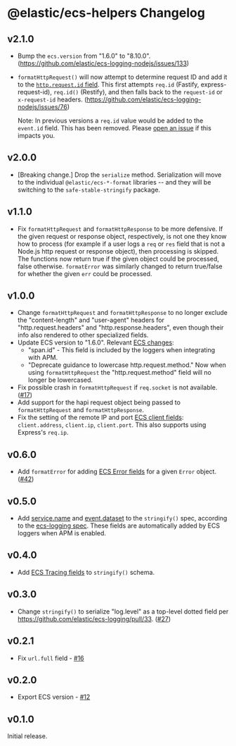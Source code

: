 # @elastic/ecs-helpers Changelog

## v2.1.0

- Bump the `ecs.version` from "1.6.0" to "8.10.0".
  (https://github.com/elastic/ecs-logging-nodejs/issues/133)

- `formatHttpRequest()` will now attempt to determine request ID and add it
  to the [`http.request.id` field](https://www.elastic.co/guide/en/ecs/current/ecs-http.html#field-http-request-id).
  This first attempts `req.id` (Fastify, express-request-id), `req.id()`
  (Restify), and then falls back to the `request-id` or `x-request-id` headers.
  (https://github.com/elastic/ecs-logging-nodejs/issues/76)

  Note: In previous versions a `req.id` value would be added to the `event.id`
  field. This has been removed. Please [open an issue](https://github.com/elastic/ecs-logging-nodejs/issues/new)
  if this impacts you.


## v2.0.0

- [Breaking change.] Drop the `serialize` method. Serialization will move to
  the individual `@elastic/ecs-*-format` libraries -- and they will be
  switching to the `safe-stable-stringify` package.

## v1.1.0

- Fix `formatHttpRequest` and `formatHttpResponse` to be more defensive. If
  the given request or response object, respectively, is not one they know
  how to process (for example if a user logs a `req` or `res` field that
  is not a Node.js http request or response object), then processing is skipped.
  The functions now return true if the given object could be processed,
  false otherwise. `formatError` was similarly changed to return true/false for
  whether the given `err` could be processed.

## v1.0.0

- Change `formatHttpRequest` and `formatHttpResponse` to no longer exclude
  the "content-length" and "user-agent" headers for "http.request.headers"
  and "http.response.headers", even though their info also rendered to
  other specialized fields.
- Update ECS version to "1.6.0". Relevant [ECS changes](https://github.com/elastic/ecs/blob/master/CHANGELOG.md#160):
  - "span.id" - This field is included by the loggers when integrating with APM.
  - "Deprecate guidance to lowercase http.request.method."
    Now when using `formatHttpRequest` the "http.request.method" field will no
    longer be lowercased.
- Fix possible crash in `formatHttpRequest` if `req.socket` is not available.
  ([#17](https://github.com/elastic/ecs-logging-nodejs/issues/17))
- Add support for the hapi request object being passed to `formatHttpRequest`
  and `formatHttpResponse`.
- Fix the setting of the remote IP and port
  [ECS client fields](https://www.elastic.co/guide/en/ecs/current/ecs-client.html):
  `client.address`, `client.ip`, `client.port`. This also supports using
  Express's `req.ip`.

## v0.6.0

- Add `formatError` for adding [ECS Error fields](https://www.elastic.co/guide/en/ecs/current/ecs-error.html)
  for a given `Error` object.
  ([#42](https://github.com/elastic/ecs-logging-nodejs/pull/42))

## v0.5.0

- Add [service.name](https://www.elastic.co/guide/en/ecs/current/ecs-service.html#field-service-name)
  and [event.dataset](https://www.elastic.co/guide/en/ecs/current/ecs-event.html#field-event-dataset)
  to the `stringify()` spec, according to the
  [ecs-logging spec](https://github.com/elastic/ecs-logging/blob/7fc00daf3da87e749b0053c592eca61a38afc6ce/spec/spec.json#L62-L87).
  These fields are automatically added by ECS loggers when APM is enabled.

## v0.4.0

- Add [ECS Tracing fields](https://www.elastic.co/guide/en/ecs/current/ecs-tracing.html)
  to `stringify()` schema.

## v0.3.0

- Change `stringify()` to serialize "log.level" as a top-level dotted field
  per <https://github.com/elastic/ecs-logging/pull/33>.
  ([#27](https://github.com/elastic/ecs-logging-nodejs/pull/27))

## v0.2.1

- Fix `url.full` field - [#16](https://github.com/elastic/ecs-logging-nodejs/pull/16)

## v0.2.0

- Export ECS version - [#12](https://github.com/elastic/ecs-logging-nodejs/pull/12)

## v0.1.0

Initial release.
